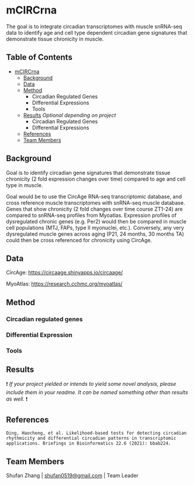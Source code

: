 # mCIRCrna
The goal is to integrate circadian transcriptomes with muscle snRNA-seq data to identify age and cell type dependent circadian gene signatures that demonstrate tissue chronicity in muscle.


## Table of Contents

- [mCIRCrna](#team-repo-template)
    - [Background](#Background)
    - [Data](#data)
    - [Method](#method)
        - Circadian Regulated Genes
        - Differential Expressions
        - Tools
    - [Results](#results) _Optional depending on project_
        - Circadian Regulated Genes
        - Differential Expressions
    - [References](#references)
    - [Team Members](#team-members)

## Background

Goal is to identify circadian gene signatures that demonstrate tissue chronicity (2 fold expression changes over time) compared to age and cell type in muscle.

Goal would be to use the CircAge RNA-seq transcriptomic database, and cross reference muscle transcriptomes with snRNA-seq muscle database. Genes that show chronicity (2 fold changes over time course ZT1-24) are compared to snRNA-seq profiles from Myoatlas. Expression profiles of dysregulated chronic genes (e.g. Per2) would then be compared in muscle cell populations (MTJ, FAPs, type II myonuclei, etc.). Conversely, any very dysregulated muscle genes across aging (P21, 24 months, 30 months TA) could then be cross referenced for chronicity using CircAge.

## Data

CircAge: https://circaage.shinyapps.io/circaage/

MyoAtlas: https://research.cchmc.org/myoatlas/

## Method

### Circadian regulated genes

### Differential Expression

### Tools

## Results
:exclamation: _If your project yielded or intends to yield some novel analysis, please include them in your readme. It can be named something other than results as well._ :exclamation:

## References
    Ding, Haocheng, et al. Likelihood-based tests for detecting circadian rhythmicity and differential circadian patterns in transcriptomic applications. Briefings in Bioinformatics 22.6 (2021): bbab224.

## Team Members

Shufan Zhang | shufan0519@gmail.com | Team Leader  

